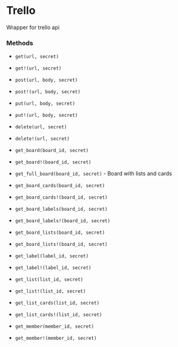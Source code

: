 Trello
===

Wrapper for trello api

### Methods

- `get(url, secret)`
- `get!(url, secret)`

- `post(url, body, secret)`
- `post!(url, body, secret)`

- `put(url, body, secret)`
- `put!(url, body, secret)`

- `delete(url, secret)`
- `delete!(url, secret)`

- `get_board(board_id, secret)`
- `get_board!(board_id, secret)`
- `get_full_board(board_id, secret)` - Board with lists and cards

- `get_board_cards(board_id, secret)`
- `get_board_cards!(board_id, secret)`

- `get_board_labels(board_id, secret)`
- `get_board_labels!(board_id, secret)`

- `get_board_lists(board_id, secret)`
- `get_board_lists!(board_id, secret)`

- `get_label(label_id, secret)`
- `get_label!(label_id, secret)`

- `get_list(list_id, secret)`
- `get_list!(list_id, secret)`

- `get_list_cards(list_id, secret)`

- `get_list_cards!(list_id, secret)`
- `get_member(member_id, secret)`
- `get_member!(member_id, secret)`
